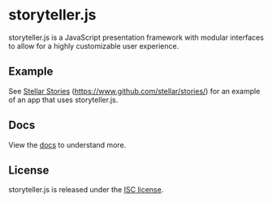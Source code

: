 storyteller.js
==============

storyteller.js is a JavaScript presentation framework with modular interfaces to allow for a highly customizable user experience.

## Example
See [Stellar Stories](https://www.github.com/stellar/stories/) (https://www.github.com/stellar/stories/) for an example of an app that uses storyteller.js.

## Docs
View the [docs](docs.md) to understand more.

## License
storyteller.js is released under the [ISC license](LICENSE.md).
